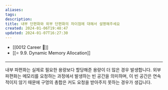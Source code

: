 ```yaml
---
aliases: 
tags: 
description:
title: 내부 단편화와 외부 단편화의 차이점에 대해서 설명해주세요
created: 2024-01-06T19:48:47
updated: 2024-01-07T16:27:30
---
```

- [[0012 Career 💼]]
- [[⭐️ 9.9. Dynamic Memory Allocation]]
---
내부 파편화는 실제로 필요한 용량보다 할당해준 용량이 더 많은 경우 발생합니다. 외부 파편화는 메모리를 요청하는 과정에서 발생하는 빈 공간을 의미하며, 이 빈 공간은 연속적이지 않기 때문에 구멍의 총합은 커도 요청을 받아주지 못하는 경우가 생깁니다.

